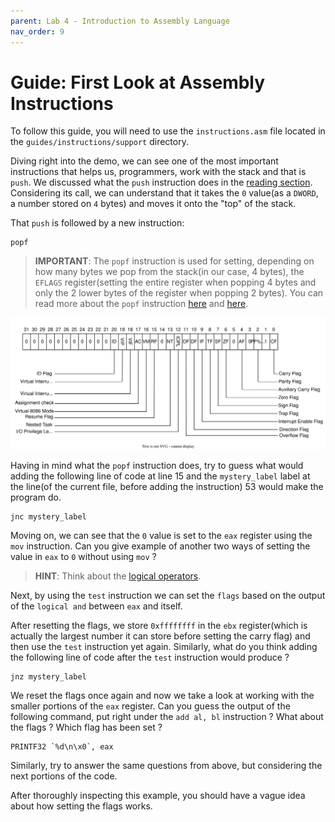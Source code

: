 ```yaml
---
parent: Lab 4 - Introduction to Assembly Language
nav_order: 9
---
```


# Guide: First Look at Assembly Instructions

To follow this guide, you will need to use the `instructions.asm` file located in the `guides/instructions/support` directory.

Diving right into the demo, we can see one of the most important instructions that helps us, programmers, work with the stack and that is `push`.
We discussed what the `push` instruction does in the [reading section](../../reading/x86-architecture-family.md).
Considering its call, we can understand that it takes the `0` value(as a `DWORD`, a number stored on `4` bytes) and moves it onto the "top" of the stack.

That `push` is followed by a new instruction:

```assembly
popf
```

> **IMPORTANT**: The `popf` instruction is used for setting, depending on how many bytes we pop from the stack(in our case, 4 bytes), the `EFLAGS` register(setting the entire register when popping 4 bytes and only the 2 lower bytes of the register when popping 2 bytes).
> You can read more about the `popf` instruction [here](https://www.felixcloutier.com/x86/popf:popfd:popfq) and [here](https://en.wikipedia.org/wiki/FLAGS_register).

![EFLAGS Representation](../../media/eflags-representation.svg)

Having in mind what the `popf` instruction does, try to guess what would adding the following line of code at line 15 and the `mystery_label` label at the line(of the current file, before adding the instruction) 53 would make the program do.

```assembly
jnc mystery_label
```

Moving on, we can see that the `0` value is set to the `eax` register using the `mov` instruction.
Can you give example of another two ways of setting the value in `eax` to `0` without using `mov` ?
> **HINT**: Think about the [logical operators](../../reading/x86-architecture-family.md).

Next, by using the `test` instruction we can set the `flags` based on the output of the `logical and` between `eax` and itself.

After resetting the flags, we store `0xffffffff` in the `ebx` register(which is actually the largest number it can store before setting the carry flag) and then use the `test` instruction yet again.
Similarly, what do you think adding the following line of code after the `test` instruction would produce ?

```assembly
jnz mystery_label
```

We reset the flags once again and now we take a look at working with the smaller portions of the `eax` register.
Can you guess the output of the following command, put right under the `add al, bl` instruction ?
What about the flags ?
Which flag has been set ?

```assembly
PRINTF32 `%d\n\x0`, eax
```

Similarly, try to answer the same questions from above, but considering the next portions of the code.

After thoroughly inspecting this example, you should have a vague idea about how setting the flags works.
